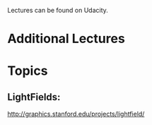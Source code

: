 Lectures can be found on Udacity.

# Additional Lectures

# Topics

## LightFields:
http://graphics.stanford.edu/projects/lightfield/
